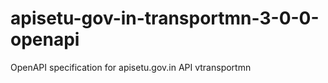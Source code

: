 # apisetu-gov-in-transportmn-3-0-0-openapi
OpenAPI specification for apisetu.gov.in API vtransportmn
